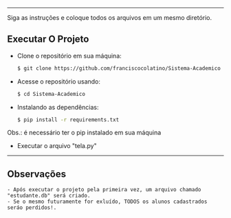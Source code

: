 -------------------------------------------------------------------------------------------------

Siga as instruções e coloque todos os arquivos em um mesmo diretório.

## Executar O Projeto

- Clone o repositório em sua máquina:
  ```bash
  $ git clone https://github.com/franciscocolatino/Sistema-Academico
  ```
- Acesse o repositório usando:
  ```bash
  $ cd Sistema-Academico
  ```
- Instalando as dependências:
  ```bash
  $ pip install -r requirements.txt
  ```
 Obs.: é necessário ter o pip instalado em sua máquina
- Executar o arquivo "tela.py"
------------------------------------------------------------------------------------------------

## Observações
    - Após executar o projeto pela primeira vez, um arquivo chamado "estudante.db" será criado.
    - Se o mesmo futuramente for exluído, TODOS os alunos cadastrados seráo perdidos!.
